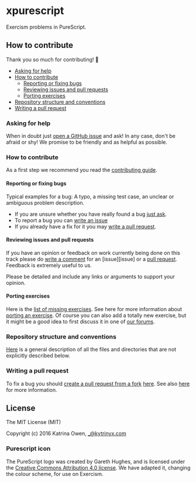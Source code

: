 # xpurescript

Exercism problems in PureScript.

## How to contribute

Thank you so much for contributing! :tada:

- [Asking for help](#asking-for-help)
- [How to contribute](#how-to-contribute)
  * [Reporting or fixing bugs](#reporting-or-fixing-bugs)
  * [Reviewing issues and pull requests](#reviewing-issues-and-pull)
  * [Porting exercises](#porting-exercises)
- [Repository structure and conventions](#repository-structure-and-conventions)
- [Writing a pull request](#writing-a-pull-request)


### Asking for help

When in doubt just [open a GitHub issue][new-issue] and ask! In any case,
don't be afraid or shy! We promise to be friendly and as helpful as possible.

[new-issue]: https://github.com/exercism/xpurescript/issues/new


### How to contribute

As a first step we recommend you read the [contributing guide][cont-guide].

[cont-guide]: https://github.com/exercism/x-common/blob/master/CONTRIBUTING.md

#### Reporting or fixing bugs

Typical examples for a bug: A typo, a missing test case, an unclear or
ambiguous problem description.

- If you are unsure whether you have really found a bug [just ask](#asking-for-help).
- To report a bug you can [write an issue][new-issue]
- If you already have a fix for it you may [write a pull request](#writing-a-pull-request).

#### Reviewing issues and pull requests

If you have an opinion or feedback on work currently being done on this track
please do [write a comment][write-comment] for an [issue][issue] or a
[pull request][prs]. Feedback is extremely useful to us.

[write-comment]: https://help.github.com/articles/commenting-on-a-pull-request/
[issues]: https://github.com/exercism/xpurescript/issue
[prs]: https://github.com/exercism/xpurescript/pull

Please be detailed and include any links or arguments to support your
opinion.

#### Porting exercises

Here is the [list of missing exercises][missing]. See here for more
information about [porting an exercise][porting]. Of course you can also add a
totally new exercise, but it might be a good idea to first discuss it in one
of [our forums](#asking-for-help).

[missing]: http://exercism.io/languages/purescript/todo
[porting]: https://github.com/exercism/x-common/blob/master/CONTRIBUTING.md#porting-an-exercise-to-another-language-track


### Repository structure and conventions

[Here](https://github.com/exercism/x-common/blob/master/CONTRIBUTING.md#track-anatomy)
is a general description of all the files and directories that are not
explicitly described below.


### Writing a pull request
To fix a bug you should [create a pull request from a fork](https://help.github.com/articles/creating-a-pull-request-from-a-fork/) [here](https://github.com/exercism/xpurescript/pull). See also [here](https://github.com/exercism/x-common/blob/master/CONTRIBUTING.md#git-basics) for more information.


## License

The MIT License (MIT)

Copyright (c) 2016 Katrina Owen, _@kytrinyx.com

### Purescript icon
The PureScript logo was created by Gareth Hughes, and is licensed under the [Creative Commons Attribution 4.0 license](https://creativecommons.org/licenses/by/4.0/).
We have adapted it, changing the colour scheme, for use on Exercism.
